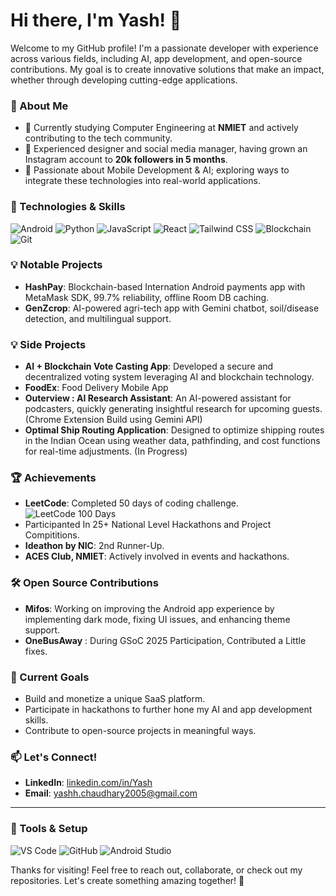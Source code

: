 # Hi there, I'm Yash! 👋

Welcome to my GitHub profile! I'm a passionate developer with experience across various fields, including AI, app development, and open-source contributions. My goal is to create innovative solutions that make an impact, whether through developing cutting-edge applications.

### 🌟 About Me
- 💼 Currently studying Computer Engineering at **NMIET** and actively contributing to the tech community.
- 🎨 Experienced designer and social media manager, having grown an Instagram account to **20k followers in 5 months**.
- 🚀 Passionate about Mobile Development & AI; exploring ways to integrate these technologies into real-world applications.

### 🔧 Technologies & Skills
![Android](https://img.shields.io/badge/Android-3DDC84?style=for-the-badge&logo=android&logoColor=white)
![Python](https://img.shields.io/badge/Python-3670A0?style=for-the-badge&logo=python&logoColor=ffdd54)
![JavaScript](https://img.shields.io/badge/JavaScript-323330?style=for-the-badge&logo=javascript&logoColor=F7DF1E)
![React](https://img.shields.io/badge/React-20232A?style=for-the-badge&logo=react&logoColor=61DAFB)
![Tailwind CSS](https://img.shields.io/badge/TailwindCSS-38B2AC?style=for-the-badge&logo=tailwind-css&logoColor=white)
![Blockchain](https://img.shields.io/badge/Blockchain-121D33?style=for-the-badge&logo=ethereum&logoColor=white)
![Git](https://img.shields.io/badge/Git-F05032?style=for-the-badge&logo=git&logoColor=white)

### 💡 Notable Projects
- **HashPay**: Blockchain-based Internation Android payments app with MetaMask SDK, 99.7% reliability, offline Room DB caching.
- **GenZcrop**: AI-powered agri-tech app with Gemini chatbot, soil/disease detection, and multilingual support.
  
### 💡 Side Projects
- **AI + Blockchain Vote Casting App**: Developed a secure and decentralized voting system leveraging AI and blockchain technology.
- **FoodEx**: Food Delivery Mobile App
- **Outerview : AI Research Assistant**: An AI-powered assistant for podcasters, quickly generating insightful research for upcoming guests. (Chrome Extension Build using Gemini API)
- **Optimal Ship Routing Application**: Designed to optimize shipping routes in the Indian Ocean using weather data, pathfinding, and cost functions for real-time adjustments. (In Progress)

### 🏆 Achievements
- **LeetCode**: Completed 50 days of coding challenge.  
  ![LeetCode 100 Days](https://img.shields.io/badge/LeetCode-50%20Days%20Completed-FFA116?style=for-the-badge&logo=leetcode&logoColor=black)
- Participanted In 25+ National Level Hackathons and Project Compititions.
- **Ideathon by NIC**: 2nd Runner-Up.
- **ACES Club, NMIET**: Actively involved in events and hackathons.

### 🛠️ Open Source Contributions
- **Mifos**: Working on improving the Android app experience by implementing dark mode, fixing UI issues, and enhancing theme support.
- **OneBusAway** : During GSoC 2025 Participation, Contributed a Little fixes.

### 🎯 Current Goals
- Build and monetize a unique SaaS platform.
- Participate in hackathons to further hone my AI and app development skills.
- Contribute to open-source projects in meaningful ways.

### 📫 Let's Connect!
- **LinkedIn**: [linkedin.com/in/Yash](https://linkedin.com/in/yashchaudhary18)
- **Email**: yashh.chaudhary2005@gmail.com

---

### 🧰 Tools & Setup
![VS Code](https://img.shields.io/badge/Editor-VS%20Code-blue?style=flat-square&logo=visual-studio-code)
![GitHub](https://img.shields.io/badge/-GitHub-181717?style=flat-square&logo=github)
![Android Studio](https://img.shields.io/badge/Android%20Studio-3DDC84?style=flat-square&logo=android-studio&logoColor=white)

Thanks for visiting! Feel free to reach out, collaborate, or check out my repositories. Let's create something amazing together! 🚀
